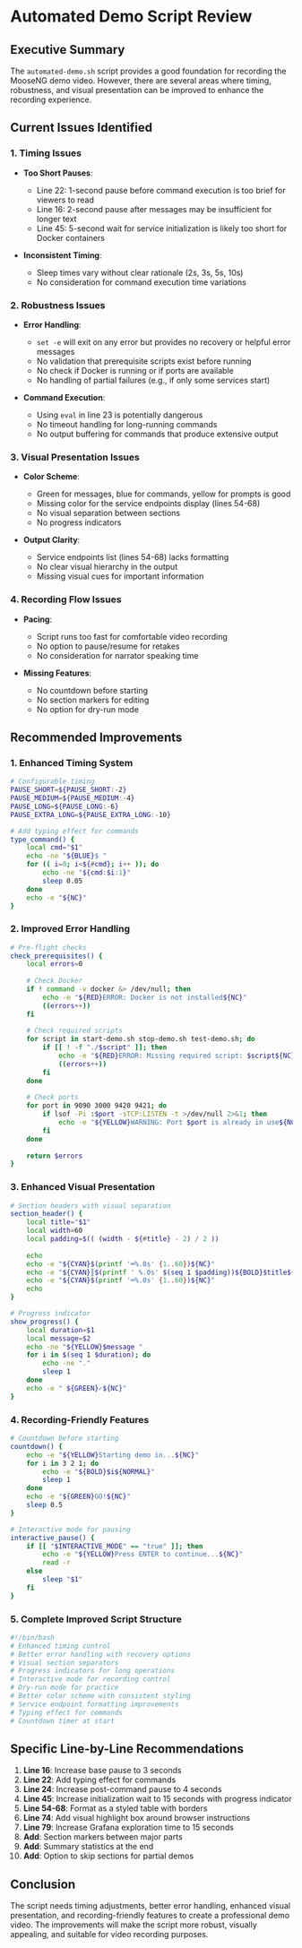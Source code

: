 # Automated Demo Script Review

## Executive Summary
The `automated-demo.sh` script provides a good foundation for recording the MooseNG demo video. However, there are several areas where timing, robustness, and visual presentation can be improved to enhance the recording experience.

## Current Issues Identified

### 1. Timing Issues
- **Too Short Pauses**:
  - Line 22: 1-second pause before command execution is too brief for viewers to read
  - Line 16: 2-second pause after messages may be insufficient for longer text
  - Line 45: 5-second wait for service initialization is likely too short for Docker containers

- **Inconsistent Timing**:
  - Sleep times vary without clear rationale (2s, 3s, 5s, 10s)
  - No consideration for command execution time variations

### 2. Robustness Issues
- **Error Handling**:
  - `set -e` will exit on any error but provides no recovery or helpful error messages
  - No validation that prerequisite scripts exist before running
  - No check if Docker is running or if ports are available
  - No handling of partial failures (e.g., if only some services start)

- **Command Execution**:
  - Using `eval` in line 23 is potentially dangerous
  - No timeout handling for long-running commands
  - No output buffering for commands that produce extensive output

### 3. Visual Presentation Issues
- **Color Scheme**:
  - Green for messages, blue for commands, yellow for prompts is good
  - Missing color for the service endpoints display (lines 54-68)
  - No visual separation between sections
  - No progress indicators

- **Output Clarity**:
  - Service endpoints list (lines 54-68) lacks formatting
  - No clear visual hierarchy in the output
  - Missing visual cues for important information

### 4. Recording Flow Issues
- **Pacing**:
  - Script runs too fast for comfortable video recording
  - No option to pause/resume for retakes
  - No consideration for narrator speaking time

- **Missing Features**:
  - No countdown before starting
  - No section markers for editing
  - No option for dry-run mode

## Recommended Improvements

### 1. Enhanced Timing System
```bash
# Configurable timing
PAUSE_SHORT=${PAUSE_SHORT:-2}
PAUSE_MEDIUM=${PAUSE_MEDIUM:-4}
PAUSE_LONG=${PAUSE_LONG:-6}
PAUSE_EXTRA_LONG=${PAUSE_EXTRA_LONG:-10}

# Add typing effect for commands
type_command() {
    local cmd="$1"
    echo -ne "${BLUE}$ "
    for (( i=0; i<${#cmd}; i++ )); do
        echo -ne "${cmd:$i:1}"
        sleep 0.05
    done
    echo -e "${NC}"
}
```

### 2. Improved Error Handling
```bash
# Pre-flight checks
check_prerequisites() {
    local errors=0
    
    # Check Docker
    if ! command -v docker &> /dev/null; then
        echo -e "${RED}ERROR: Docker is not installed${NC}"
        ((errors++))
    fi
    
    # Check required scripts
    for script in start-demo.sh stop-demo.sh test-demo.sh; do
        if [[ ! -f "./$script" ]]; then
            echo -e "${RED}ERROR: Missing required script: $script${NC}"
            ((errors++))
        fi
    done
    
    # Check ports
    for port in 9090 3000 9420 9421; do
        if lsof -Pi :$port -sTCP:LISTEN -t >/dev/null 2>&1; then
            echo -e "${YELLOW}WARNING: Port $port is already in use${NC}"
        fi
    done
    
    return $errors
}
```

### 3. Enhanced Visual Presentation
```bash
# Section headers with visual separation
section_header() {
    local title="$1"
    local width=60
    local padding=$(( (width - ${#title} - 2) / 2 ))
    
    echo
    echo -e "${CYAN}$(printf '═%.0s' {1..60})${NC}"
    echo -e "${CYAN}║$(printf ' %.0s' $(seq 1 $padding))${BOLD}$title${NORMAL}$(printf ' %.0s' $(seq 1 $padding))║${NC}"
    echo -e "${CYAN}$(printf '═%.0s' {1..60})${NC}"
    echo
}

# Progress indicator
show_progress() {
    local duration=$1
    local message=$2
    echo -ne "${YELLOW}$message "
    for i in $(seq 1 $duration); do
        echo -ne "."
        sleep 1
    done
    echo -e " ${GREEN}✓${NC}"
}
```

### 4. Recording-Friendly Features
```bash
# Countdown before starting
countdown() {
    echo -e "${YELLOW}Starting demo in...${NC}"
    for i in 3 2 1; do
        echo -e "${BOLD}$i${NORMAL}"
        sleep 1
    done
    echo -e "${GREEN}GO!${NC}"
    sleep 0.5
}

# Interactive mode for pausing
interactive_pause() {
    if [[ "$INTERACTIVE_MODE" == "true" ]]; then
        echo -e "${YELLOW}Press ENTER to continue...${NC}"
        read -r
    else
        sleep "$1"
    fi
}
```

### 5. Complete Improved Script Structure
```bash
#!/bin/bash
# Enhanced timing control
# Better error handling with recovery options
# Visual section separators
# Progress indicators for long operations
# Interactive mode for recording control
# Dry-run mode for practice
# Better color scheme with consistent styling
# Service endpoint formatting improvements
# Typing effect for commands
# Countdown timer at start
```

## Specific Line-by-Line Recommendations

1. **Line 16**: Increase base pause to 3 seconds
2. **Line 22**: Add typing effect for commands
3. **Line 24**: Increase post-command pause to 4 seconds
4. **Line 45**: Increase initialization wait to 15 seconds with progress indicator
5. **Line 54-68**: Format as a styled table with borders
6. **Line 74**: Add visual highlight box around browser instructions
7. **Line 79**: Increase Grafana exploration time to 15 seconds
8. **Add**: Section markers between major parts
9. **Add**: Summary statistics at the end
10. **Add**: Option to skip sections for partial demos

## Conclusion
The script needs timing adjustments, better error handling, enhanced visual presentation, and recording-friendly features to create a professional demo video. The improvements will make the script more robust, visually appealing, and suitable for video recording purposes.